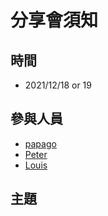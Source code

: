 # 分享會須知

## 時間
- 2021/12/18 or 19

## 參與人員
- [papago](https://github.com/papago89)
- [Peter](https://github.com/kyok890841)
- [Louis](https://github.com/SZLforGithub)

## 主題
